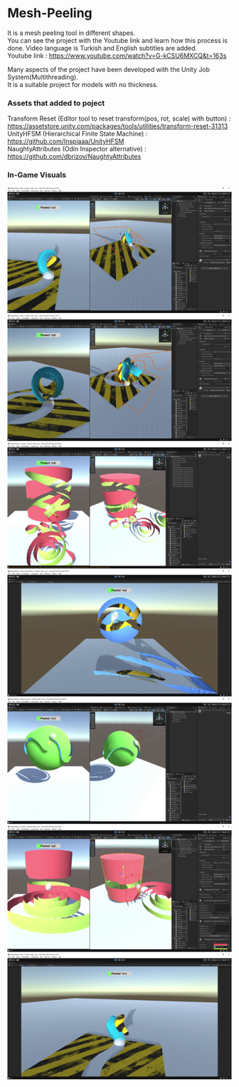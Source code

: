 # Mesh-Peeling

It is a mesh peeling tool in different shapes. <br> 
You can see the project with the Youtube link and learn how this process is done. Video language is Turkish and English subtitles are added. <br> 
Youtube link : https://www.youtube.com/watch?v=G-kCSU6MXCQ&t=163s 

Many aspects of the project have been developed with the Unity Job System(Multithreading). <br> 
It is a suitable project for models with no thickness. <br>

### Assets that added to poject  <br> 
Transform Reset (Editor tool to reset transform(pos, rot, scale) with button) : https://assetstore.unity.com/packages/tools/utilities/transform-reset-31313 <br> 
UnityHFSM (Hierarchical Finite State Machine) : https://github.com/Inspiaaa/UnityHFSM <br> 
NaughtyAttributes (Odin Inspector alternative) : https://github.com/dbrizov/NaughtyAttributes <br> 

### In-Game Visuals  <br> 
<img src="Assets/Pictures/Snapshot 1.png" >
<img src="Assets/Pictures/Snapshot 2.png" >
<img src="Assets/Pictures/Snapshot 3.png" >
<img src="Assets/Pictures/Snapshot 4.png" >
<img src="Assets/Pictures/Snapshot 5.png" >
<img src="Assets/Pictures/Snapshot 6.png" >
<img src="Assets/Pictures/Snapshot 7.png" >
